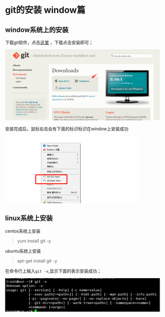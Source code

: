 # git的安装   window篇
## window系统上的安装
下载git软件，点击[这里](https://www.git-scm.com/download/) ，下载点击安装即可；

![下载界面](./image/image_1.jpg)

安装完成后，鼠标右击会有下面的标识标识在window上安装成功

![show](./image/image_1_show.png)


## linux系统上安装
centos系统上安装

>yum install git -y

ubuntu系统上安装

>apt-get install git -y

在命令行上输入``git -v``,显示下面的表示安装成功；

![install](./image/image_1_linux_install.png)


















